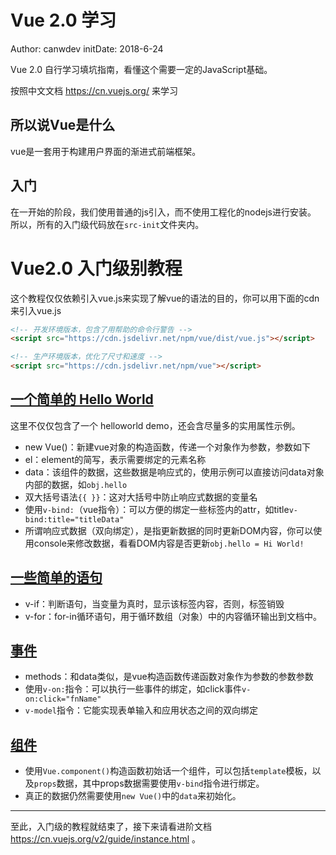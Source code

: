 
# Vue 2.0 学习

Author: canwdev    initDate: 2018-6-24

Vue 2.0 自行学习填坑指南，看懂这个需要一定的JavaScript基础。

按照中文文档 https://cn.vuejs.org/ 来学习

## 所以说Vue是什么

vue是一套用于构建用户界面的渐进式前端框架。

## 入门

在一开始的阶段，我们使用普通的js引入，而不使用工程化的nodejs进行安装。
所以，所有的入门级代码放在`src-init`文件夹内。

# Vue2.0 入门级别教程

这个教程仅仅依赖引入vue.js来实现了解vue的语法的目的，你可以用下面的cdn来引入vue.js

```html
<!-- 开发环境版本，包含了用帮助的命令行警告 -->
<script src="https://cdn.jsdelivr.net/npm/vue/dist/vue.js"></script>

<!-- 生产环境版本，优化了尺寸和速度 -->
<script src="https://cdn.jsdelivr.net/npm/vue"></script>
```

## [一个简单的 Hello World](v01-hello-world.html)

这里不仅仅包含了一个 helloworld demo，还会含尽量多的实用属性示例。

- new Vue()：新建vue对象的构造函数，传递一个对象作为参数，参数如下
- el：element的简写，表示需要绑定的元素名称
- data：该组件的数据，这些数据是响应式的，使用示例可以直接访问data对象内部的数据，如`obj.hello`
- 双大括号语法`{{ }}`：这对大括号中防止响应式数据的变量名
- 使用`v-bind:`（vue指令）：可以方便的绑定一些标签内的attr，如title`v-bind:title="titleData"`
- 所谓响应式数据（双向绑定），是指更新数据的同时更新DOM内容，你可以使用console来修改数据，看看DOM内容是否更新`obj.hello = Hi World!`

## [一些简单的语句](v02-vue-statements.html)

- v-if：判断语句，当变量为真时，显示该标签内容，否则，标签销毁
- v-for：for-in循环语句，用于循环数组（对象）中的内容循环输出到文档中。

## [事件](v03-vue-event.html)

- methods：和data类似，是vue构造函数传递函数对象作为参数的参数参数
- 使用`v-on:`指令：可以执行一些事件的绑定，如click事件`v-on:click="fnName"`
- `v-model`指令：它能实现表单输入和应用状态之间的双向绑定

## [组件](v04-vue-component.html)

- 使用`Vue.component()`构造函数初始话一个组件，可以包括`template`模板，以及`props`数据，其中props数据需要使用`v-bind`指令进行绑定。
- 真正的数据仍然需要使用`new Vue()`中的`data`来初始化。

---

至此，入门级的教程就结束了，接下来请看进阶文档 https://cn.vuejs.org/v2/guide/instance.html 。